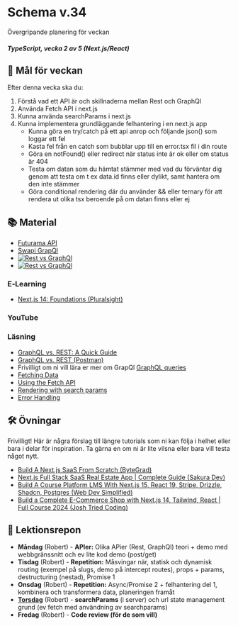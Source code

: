 # Schema v.34
Övergripande planering för veckan

##### TypeScript, vecka 2 av 5 (Next.js/React)

## 🎯 Mål för veckan
Efter denna vecka ska du:
1.  Förstå vad ett API är och skillnaderna mellan Rest och GraphQl
2.  Använda Fetch API i next.js
3.  Kunna använda searchParams i next.js
4.  Kunna implementera grundläggande felhantering i en next.js app
    * Kunna göra en try/catch på ett api anrop och följande json() som loggar ett fel
    * Kasta fel från en catch som bubblar upp till en error.tsx fil i din route
    * Göra en notFound() eller redirect när status inte är ok eller om status är 404
    * Testa om datan som du hämtat stämmer med vad du förväntar dig genom att testa om t ex data.id finns eller dylikt, samt hantera om den inte stämmer
    * Göra conditional rendering där du använder && eller ternary för att rendera ut olika tsx beroende på om datan finns eller ej


## 📚 Material
* [Futurama API](https://futuramaapi.com/)
* [Swapi GrapQl](https://graphql.org/swapi-graphql)
* [![Rest vs GraphQl](https://github.com/user-attachments/assets/3702ba6d-5661-4c4d-b71b-e6d5e870c1bf)](https://blog.devops.dev/graphql-vs-rest-navigating-the-evolving-landscape-of-api-design-f543c2038dd1)
* [![Rest vs GraphQl](https://assets.bytebytego.com/diagrams/0036-rest-vs-graphql.png)](https://bytebytego.com/guides/rest-api-vs-graphql/)

### E‑Learning
* [Next.js 14: Foundations (Pluralsight)](https://app.pluralsight.com/library/courses/nextjs-13-fundamentals/table-of-contents)

### YouTube


### Läsning
* [GraphQL vs. REST: A Quick Guide](https://www.cosmicjs.com/blog/graphql-vs-rest-a-quick-guide)
* [GraphQL vs. REST (Postman)](https://blog.postman.com/graphql-vs-rest/)
* Frivilligt om ni vill lära er mer om GrapQl [GraphQL queries](https://graphql.org/learn/queries/)
* [Fetching Data](https://nextjs.org/docs/app/getting-started/fetching-data)
* [Using the Fetch API](https://developer.mozilla.org/en-US/docs/Web/API/Fetch_API/Using_Fetch)
* [Rendering with search params](https://nextjs.org/docs/app/getting-started/layouts-and-pages#rendering-with-search-params)
* [Error Handling](https://nextjs.org/docs/app/getting-started/error-handling)

## 🛠️ Övningar
Frivilligt! Här är några förslag till längre tutorials som ni kan följa i helhet eller bara i delar för inspiration. Ta gärna en om ni är lite vilsna eller bara vill testa något nytt.
* [Build A Next.js SaaS From Scratch (ByteGrad)](https://www.youtube.com/watch?v=ERGkwdyjtcM)
* [Next.js Full Stack SaaS Real Estate App | Complete Guide (Sakura Dev)](https://www.youtube.com/watch?v=DEhgtpMxuOQ&list=PLhnVDNT5zYN9ej5u4ftvLYtebI2xVTTyx)
* [Build A Course Platform LMS With Next.js 15, React 19, Stripe, Drizzle, Shadcn, Postgres (Web Dev Simplified)](https://www.youtube.com/watch?v=OAyQ3Wyyzfg)
* [Build a Complete E-Commerce Shop with Next.js 14, Tailwind, React | Full Course 2024 (Josh Tried Coding)](https://www.youtube.com/watch?v=SG82Aqcaaa0)

## 📑 Lektionsrepon
* **Måndag** (Robert) - **APIer:** Olika APier (Rest, GraphQl) teori + demo med webbgränssnitt och ev lite kod demo (post/get)
* **Tisdag** (Robert) - **Repetition:** Måsvingar när, statisk och dynamisk routing (exempel på slugs, demo på intercept routes), props + params, destructuring (nestad), Promise 1
* **Onsdag** (Robert) - **Repetition:** Async/Promise 2 + felhantering del 1, kombinera och transformera data, planeringen framåt
* **[Torsdag](https://github.com/Robert-Lexicon/nextjs-intro-1b/tree/pagination)** (Robert) - **searchParams** (i server) och url state management grund (ev fetch med användning av searchparams)
* **Fredag** (Robert) - **Code review (för de som vill)** 
